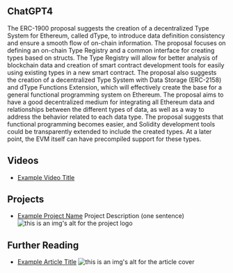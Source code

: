 ## ChatGPT4

The ERC-1900 proposal suggests the creation of a decentralized Type System for Ethereum, called dType, to introduce data definition consistency and ensure a smooth flow of on-chain information. The proposal focuses on defining an on-chain Type Registry and a common interface for creating types based on structs. The Type Registry will allow for better analysis of blockchain data and creation of smart contract development tools for easily using existing types in a new smart contract. The proposal also suggests the creation of a decentralized Type System with Data Storage (ERC-2158) and dType Functions Extension, which will effectively create the base for a general functional programming system on Ethereum. The proposal aims to have a good decentralized medium for integrating all Ethereum data and relationships between the different types of data, as well as a way to address the behavior related to each data type. The proposal suggests that functional programming becomes easier, and Solidity development tools could be transparently extended to include the created types. At a later point, the EVM itself can have precompiled support for these types.

## Videos

- [Example Video Title](https://www.youtube.com/watch?v=TDGq4aeevgY)

## Projects

- [Example Project Name](https://xxxx.xxx/xxxxx) Project Description (one sentence) ![this is an img's alt for the project logo](https://xxxx.xxx/project-logo.xxx)

## Further Reading

- [Example Article Title](https://xxxx.xxx/xxxxx) ![this is an img's alt for the article cover](https://xxxx.xxx/article-cover.xxx)
